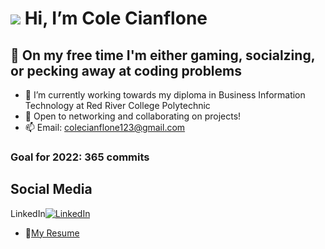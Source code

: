  # ![](https://raw.githubusercontent.com/nixin72/nixin72/master/wave.gif) Hi, I’m Cole Cianflone
 ## 👀 On my free time I'm either gaming, socialzing, or pecking away at coding problems
- 🌱 I’m currently working towards my diploma in Business Information Technology at Red River College Polytechnic
- 💞️ Open to networking and collaborating on projects!
- 📫 Email: colecianflone123@gmail.com

 ### Goal for 2022: 365 commits
 
## Social Media 
LinkedIn[![LinkedIn][1]][2]

<!-- Icons -->
[1]: https://raw.githubusercontent.com/MartinHeinz/MartinHeinz/master/linkedin-3-16.png

<!-- Links to your social media accounts -->

[2]: https://www.linkedin.com/in/colecianflone/

- :paperclip:[My Resume](https://github.com/CCianfloneDev/CCianfloneDev/blob/main/ColeCCResume.pdf)
